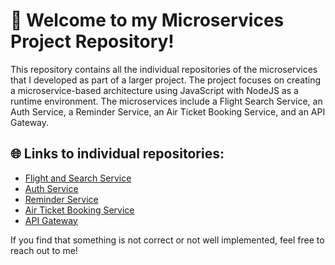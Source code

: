# 👋 Welcome to my Microservices Project Repository!

This repository contains all the individual repositories of the microservices that I developed as part of a larger project. The project focuses on creating a microservice-based architecture using JavaScript with NodeJS as a runtime environment. The microservices include a Flight Search Service, an Auth Service, a Reminder Service, an Air Ticket Booking Service, and an API Gateway.

## 🌐 Links to individual repositories:

- [Flight and Search Service](https://github.com/Atharv-Nalwade/Flights-And-Search-Service.git)
- [Auth Service](https://github.com/Atharv-Nalwade/Auth_Service.git)
- [Reminder Service](https://github.com/Atharv-Nalwade/ReminderService.git)
- [Air Ticket Booking Service](https://github.com/Atharv-Nalwade/AirTicketBookingService.git)
- [API Gateway](https://github.com/Atharv-Nalwade/API_Gateway.git)

If you find that something is not correct or not well implemented, feel free to reach out to me!

